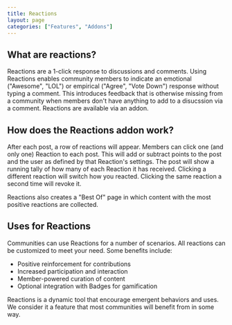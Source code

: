 ```yaml
---
title: Reactions
layout: page
categories: ["Features", "Addons"]
---
```


## What are reactions?

Reactions are a 1-click response to discussions and comments. Using Reactions enables community members to indicate an emotional ("Awesome", "LOL") or empirical ("Agree", "Vote Down") response without typing a comment. This introduces feedback that is otherwise missing from a community when members don't have anything to add to a disucssion via a comment. Reactions are available via an addon.

## How does the Reactions addon work?

After each post, a row of reactions will appear. Members can click one (and only one) Reaction to each post. This will add or subtract points to the post and the user as defined by that Reaction's settings. The post will show a running tally of how many of each Reaction it has received. Clicking a different reaction will switch how you reacted. Clicking the same reaction a second time will revoke it.

Reactions also creates a "Best Of" page in which content with the most positive reactions are collected.

## Uses for Reactions

Communities can use Reactions for a number of scenarios. All reactions can be customized to meet your need. Some benefits include:

* Positive reinforcement for contributions
* Increased participation and interaction
* Member-powered curation of content
* Optional integration with Badges for gamification

Reactions is a dynamic tool that encourage emergent behaviors and uses. We consider it a feature that most communities will benefit from in some way.
